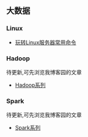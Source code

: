 ## 大数据

### Linux
- [玩转Linux服务器常用命令](https://mp.weixin.qq.com/s?__biz=MzU4NzYwNDAwMg==&mid=2247483910&idx=1&sn=957b6e803f9a209441db1d8a58e689d4&chksm=fde8cb4bca9f425d26771c43b6a450d5757be83d9d8043f9c9ad28565b1b6b6951ebc71d4b96&scene=0#rd)

### Hadoop
待更新,可先浏览我博客园的文章
- [Hadoop系列](http://www.cnblogs.com/mmzs/category/1130381.html)


### Spark
待更新,可先浏览我博客园的文章
- [Spark系列](https://www.cnblogs.com/mmzs/category/1140076.html)
